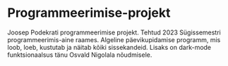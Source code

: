 # Programmeerimise-projekt
Joosep Podekrati programmeerimise projekt.
Tehtud 2023 Sügissemestri programmeerimis-aine raames.
Algeline päevikupidamise programm, mis loob, loeb, kustutab ja näitab kõiki sissekandeid. Lisaks on dark-mode funktsionaalsus tänu Osvald Nigolala nõudmisele.
